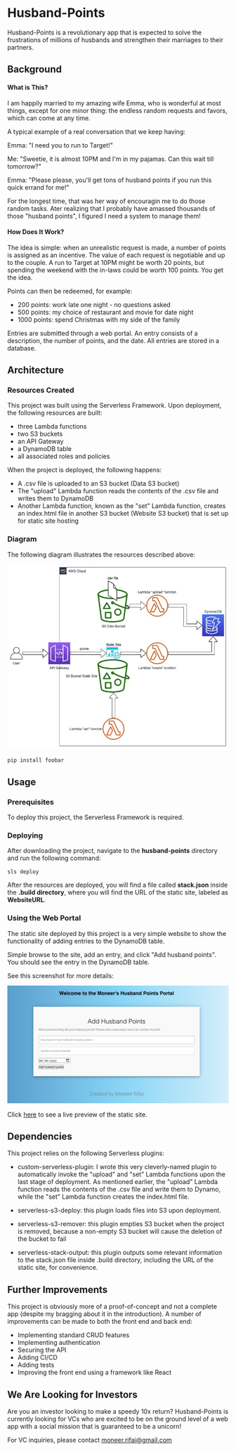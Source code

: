 # Husband-Points

Husband-Points is a revolutionary app that is expected to solve the frustrations of millions of husbands and strengthen their marriages to their partners. 

## Background

#### What is This?

I am happily married to my amazing wife Emma, who is wonderful at most things, except for one minor thing: the endless random requests and favors, which can come at any time.

A typical example of a real conversation that we keep having:

Emma: "I need you to run to Target!"

Me: "Sweetie, it is almost 10PM and I'm in my pajamas. Can this wait till tomorrow?"

Emma: "Please please, you'll get tons of husband points if you run this quick errand for me!"

For the longest time, that was her way of encouragin me to do those random tasks. Ater realizing that I probably have amassed thousands of those "husband points", I figured I need a system to manage them!

#### How Does It Work?

The idea is simple: when an unrealistic request is made, a number of points is assigned as an incentive. The value of each request is negotiable and up to the couple. A run to Target at 10PM might be worth 20 points, but spending the weekend with the in-laws could be worth 100 points. You get the idea.

Points can then be redeemed, for example:
- 200 points: work late one night - no questions asked
- 500 points: my choice of restaurant and movie for date night
- 1000 points: spend Christmas with my side of the family 

Entries are submitted through a web portal. An entry consists of a description, the number of points, and the date. All entries are stored in a database.

## Architecture

### Resources Created

This project was built using the Serverless Framework. Upon deployment, the following resources are built:
- three Lambda functions
- two S3 buckets
- an API Gateway
- a DynamoDB table
- all associated roles and policies

When the project is deployed, the following happens:
- A .csv file is uploaded to an S3 bucket (Data S3 bucket)
- The "upload" Lambda function reads the contents of the .csv file and writes them to DynamoDB
- Another Lambda function, known as the "set" Lambda function, creates an index.html file in another S3 bucket (Website S3 bucket) that is set up for static site hosting

### Diagram

The following diagram illustrates the resources described above:

![Architecture Diagram](./husband-points.jpg)

```bash
pip install foobar
```

## Usage

### Prerequisites
To deploy this project, the Serverless Framework is required.

### Deploying 

After downloading the project, navigate to the **husband-points** directory and run the following command:

```
sls deploy
```
After the resources are deployed, you will find a file called **stack.json** inside the **.build directory**, where you will find the URL of the static site, labeled as **WebsiteURL**.

### Using the Web Portal

The static site deployed by this project is a very simple website to show the functionality of adding entries to the DynamoDB table. 

Simple browse to the site, add an entry, and click "Add husband points". You should see the entry in the DynamoDB table.

See this screenshot for more details:

![Husband Points Site](./husband-points-site.png)

Click [here](http://husband-points-dev-us-west-1.s3-website-us-west-1.amazonaws.com/index.html) to see a live preview of the static site. 

## Dependencies

This project relies on the following Serverless plugins:

  - custom-serverless-plugin: I wrote this very cleverly-named plugin to automatically invoke the "upload" and "set" Lambda functions upon the last stage of deployment. As mentioned earlier, the "upload" Lambda function reads the contents of the .csv file and write them to Dynamo, while the "set" Lambda function creates the index.html file.

  - serverless-s3-deploy: this plugin loads files into S3 upon deployment.
  - serverless-s3-remover: this plugin empties S3 bucket when the project is removed, because a non-empty S3 bucket will cause the deletion of the bucket to fail

  - serverless-stack-output: this plugin outputs some relevant information to the stack.json file inside .build directory, including the URL of the static site, for convenience.

## Further Improvements

This project is obviously more of a proof-of-concept and not a complete app (despite my bragging about it in the introduction). A number of improvements can be made to both the front end and back end:

- Implementing standard CRUD features
- Implementing authentication
- Securing the API
- Adding CI/CD
- Adding tests
- Improving the front end using a framework like React

## We Are Looking for Investors

Are you an investor looking to make a speedy 10x return? Husband-Points is currently looking for VCs who are excited to be on the ground level of a web app with a social mission that is guaranteed to be a unicorn!

For VC inquiries, please contact moneer.rifai@gmail.com


